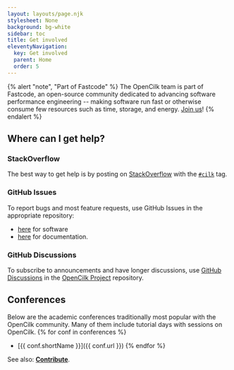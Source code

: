 ```yaml
---
layout: layouts/page.njk
stylesheet: None
background: bg-white
sidebar: toc
title: Get involved
eleventyNavigation:
  key: Get involved
  parent: Home
  order: 5
---
```

{% alert "note", "Part of Fastcode" %}
The OpenCilk team is part of Fastcode, an open-source community dedicated to advancing software performance engineering -- making software run fast or otherwise consume few resources such as time, storage, and energy. [Join us](/community/join-us)!
{% endalert %}

## Where can I get help?

### StackOverflow
The best way to get help is by posting on [StackOverflow](https://stackoverflow.com/) with the <a href="https://stackoverflow.com/questions/tagged/cilk"><code>#cilk</code></a> tag.

### GitHub Issues
To report bugs and most feature requests, use GitHub Issues in the appropriate repository: 

- [here](https://github.com/OpenCilk/opencilk-project/issues) for software
- [here](https://github.com/OpenCilk/www.opencilk.org/issues) for documentation.

### GitHub Discussions
To subscribe to announcements and have longer discussions,
use [GitHub Discussions](https://github.com/OpenCilk/opencilk-project/discussions) in the [OpenCilk Project](https://github.com/OpenCilk/opencilk-project) repository.

## Conferences
Below are the academic conferences traditionally most popular with the OpenCilk community. Many of them include tutorial days with sessions on OpenCilk.
{% for conf in  conferences %}
 - [{{ conf.shortName }}]({{ conf.url }})
{% endfor %}

See also: **[Contribute](/contribute)**.